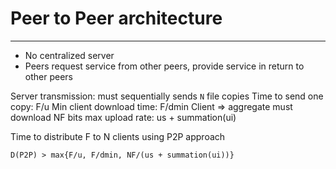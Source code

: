 # Peer to Peer architecture
---
- No centralized server
- Peers request service from other peers, provide service in return to other peers

Server transmission: must sequentially sends `N` file copies
Time to send one copy: F/u
Min client download time: F/dmin
Client => aggregate must download NF bits 
max upload rate: us + summation(ui)

Time to distribute F to N clients using P2P approach
```
D(P2P) > max{F/u, F/dmin, NF/(us + summation(ui))}
```
